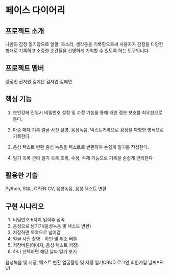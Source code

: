 # 페이스 다이어리

## 프로젝트 소개
나만의 감정 일기장으로 얼굴, 목소리, 생각등을 기록함으로써 사용자가 감정을 다양한 형태로 기록하고 소중한 순간들을 선명하게 기억할 수 있도록 하는 도구입니다.

## 프로젝트 멤버
강정민 권지원 김예은 김자연 김혜연

## 핵심 기능
1. 보안강화
진입시 비밀번호 설정 및 수정 기능을 통해 개인 정보 보호를 최우선으로 둔다.

2. 다중 매체 기록
얼굴 사진 촬영, 음성녹음, 텍스트기록으로 감정을 다양한 방식으로 기록한다.

3. 음성 텍스트 변환
음성 녹음을 텍스트로 변환하여 손쉽게 일기를 작성한다.

4. 일기 목록 관리
일기 목록 조회, 수정, 삭제 기능으로 기록을 손쉽게 관리한다

## 활용한 기술
Python, SQL, OPEN CV, 음성녹음, 음성 텍스트 변환

## 구현 시나리오
1. 비밀번호 6자리 입력후 접속
2. 음성으로 남기기(음성녹음 및 텍스트 변환)
3. 저장하면 목록으로 넘어감
4. 얼굴 사진 촬영 - 확인 및 취소 버튼
5. 저장버튼(이미지, 음성 텍스트 저장)
6. 하나 선택하면 해당 날짜 일기 보기


음성녹음 및 저장, 텍스트 변환
얼굴촬영 및 저장
일기CRUD
로그인,회원가입
날씨API
UI